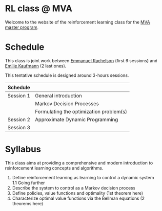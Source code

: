 # RL class @ MVA

Welcome to the website of the reinforcement learning class for the [MVA master program](https://www.master-mva.com/).

# Schedule

This class is joint work between [Emmanuel Rachelson](https://people.isae-supaero.fr/emmanuel-rachelson) (first 6 sessions) and [Emilie Kaufmann](https://emiliekaufmann.github.io/) (2 last ones).

This tentative schedule is designed around 3-hours sessions.

Schedule | |
| --- | --- |
| Session 1 | General introduction |
|           | Markov Decision Processes |
|           | Formulating the optimization problem(s) |
| Session 2 | Approximate Dynamic Programming |
| Session 3 |

# Syllabus

This class aims at providing a comprehensive and modern introduction to reinforcement learning concepts and algorithms.

1. Define reinforcement learning as learning to control a dynamic system
1.1 Going further 
2. Describe the system to control as a Markov decision process
3. Define policies, value functions and optimality (1st theorem here)
4. Characterize optimal value functions via the Bellman equations (2 theorems here)

